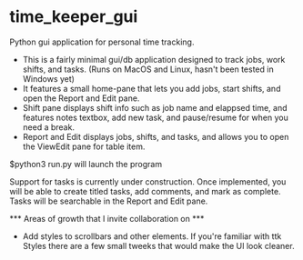 # time_keeper_gui
Python gui application for personal time tracking.

* This is a fairly minimal gui/db application designed to track jobs, work shifts, and tasks. (Runs on MacOS and Linux, hasn't been tested in Windows yet)
* It features a small home-pane that lets you add jobs, start shifts, and open the Report and Edit pane.
* Shift pane displays shift info such as job name and elappsed time, and features notes textbox, add new task, and pause/resume for when you need a break.
* Report and Edit displays jobs, shifts, and tasks, and allows you to open the ViewEdit pane for table item.

$python3 run.py will launch the program

Support for tasks is currently under construction. Once implemented, you will be able to create titled tasks, add comments, and mark as complete. Tasks will be searchable in the Report and Edit pane.


*** Areas of growth that I invite collaboration on ***
- Add styles to scrollbars and other elements. If you're familiar with ttk Styles there are a few small tweeks that would make the UI look cleaner.
